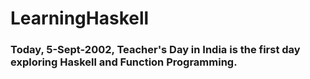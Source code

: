 # LearningHaskell
### Today, 5-Sept-2002, Teacher's Day in India is the first day exploring Haskell and Function Programming.
